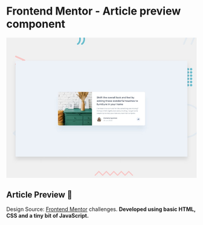 # Frontend Mentor - Article preview component

![Design preview for the Article preview component coding challenge](./design/desktop-preview.jpg)

## Article Preview 👋

Design Source: [Frontend Mentor](https://www.frontendmentor.io) challenges.
**Developed using basic HTML, CSS and a tiny bit of JavaScript.**


